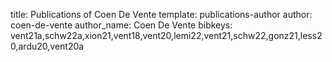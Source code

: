title: Publications of Coen De Vente
template: publications-author
author: coen-de-vente
author_name: Coen De Vente
bibkeys: vent21a,schw22a,xion21,vent18,vent20,lemi22,vent21,schw22,gonz21,less20,ardu20,vent20a